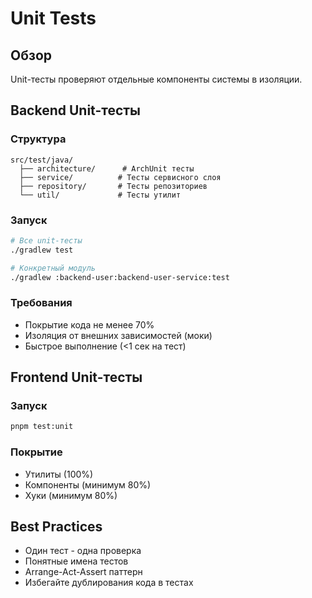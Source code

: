 # Unit Tests

## Обзор

Unit-тесты проверяют отдельные компоненты системы в изоляции.

## Backend Unit-тесты

### Структура

```
src/test/java/
  ├── architecture/      # ArchUnit тесты
  ├── service/          # Тесты сервисного слоя
  ├── repository/       # Тесты репозиториев
  └── util/             # Тесты утилит
```

### Запуск

```bash
# Все unit-тесты
./gradlew test

# Конкретный модуль
./gradlew :backend-user:backend-user-service:test
```

### Требования

- Покрытие кода не менее 70%
- Изоляция от внешних зависимостей (моки)
- Быстрое выполнение (<1 сек на тест)

## Frontend Unit-тесты

### Запуск

```bash
pnpm test:unit
```

### Покрытие

- Утилиты (100%)
- Компоненты (минимум 80%)
- Хуки (минимум 80%)

## Best Practices

- Один тест - одна проверка
- Понятные имена тестов
- Arrange-Act-Assert паттерн
- Избегайте дублирования кода в тестах
